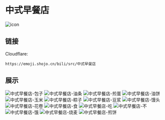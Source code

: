 # 中式早餐店
![icon](https://emoji.shojo.cn/bili/src/中式早餐店/icon.png)
## 链接
Cloudflare:
```
https://emoji.shojo.cn/bili/src/中式早餐店
```
## 展示
![中式早餐店-包子](https://emoji.shojo.cn/bili/src/中式早餐店/中式早餐店-包子.png)
![中式早餐店-油条](https://emoji.shojo.cn/bili/src/中式早餐店/中式早餐店-油条.png)
![中式早餐店-煎蛋](https://emoji.shojo.cn/bili/src/中式早餐店/中式早餐店-煎蛋.png)
![中式早餐店-油饼](https://emoji.shojo.cn/bili/src/中式早餐店/中式早餐店-油饼.png)
![中式早餐店-玉米](https://emoji.shojo.cn/bili/src/中式早餐店/中式早餐店-玉米.png)
![中式早餐店-粽子](https://emoji.shojo.cn/bili/src/中式早餐店/中式早餐店-粽子.png)
![中式早餐店-豆浆](https://emoji.shojo.cn/bili/src/中式早餐店/中式早餐店-豆浆.png)
![中式早餐店-馒头](https://emoji.shojo.cn/bili/src/中式早餐店/中式早餐店-馒头.png)
![中式早餐店-花卷](https://emoji.shojo.cn/bili/src/中式早餐店/中式早餐店-花卷.png)
![中式早餐店-食](https://emoji.shojo.cn/bili/src/中式早餐店/中式早餐店-食.png)
![中式早餐店-吃](https://emoji.shojo.cn/bili/src/中式早餐店/中式早餐店-吃.png)
![中式早餐店-不](https://emoji.shojo.cn/bili/src/中式早餐店/中式早餐店-不.png)
![中式早餐店-饿](https://emoji.shojo.cn/bili/src/中式早餐店/中式早餐店-饿.png)
![中式早餐店-烧麦](https://emoji.shojo.cn/bili/src/中式早餐店/中式早餐店-烧麦.png)
![中式早餐店-煎饼](https://emoji.shojo.cn/bili/src/中式早餐店/中式早餐店-煎饼.png)
